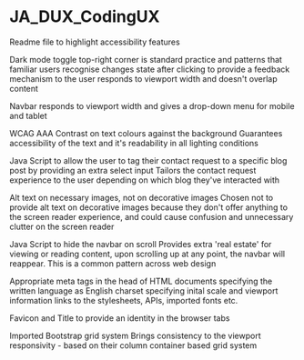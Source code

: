 # JA_DUX_CodingUX

Readme file to highlight accessibility features

Dark mode toggle
 top-right corner is standard practice and patterns that familiar users recognise
 changes state after clicking to provide a feedback mechanism to the user 
 responds to viewport width and doesn't overlap content

Navbar responds to viewport width and gives a drop-down menu for mobile and tablet
  
WCAG AAA Contrast on text colours against the background
 Guarantees accessibility of the text and it's readability in all lighting conditions

Java Script to allow the user to tag their contact request to a specific blog post by providing an extra select input
 Tailors the contact request experience to the user depending on which blog they've interacted with

Alt text on necessary images, not on decorative images
 Chosen not to provide alt text on decorative images because they don't offer anything to the screen reader experience, and could cause confusion and unnecessary clutter on the screen reader

Java Script to hide the navbar on scroll
 Provides extra 'real estate' for viewing or reading content, upon scrolling up at any point, the navbar will reappear. This is a common pattern across web design
  
Appropriate meta tags in the head of HTML documents
 specifying the written language as English
 charset
 specifying inital scale and viewport information
 links to the stylesheets, APIs, imported fonts etc.
  
Favicon and Title to provide an identity in the browser tabs

Imported Bootstrap grid system
 Brings consistency to the viewport responsivity - based on their column container based grid system

